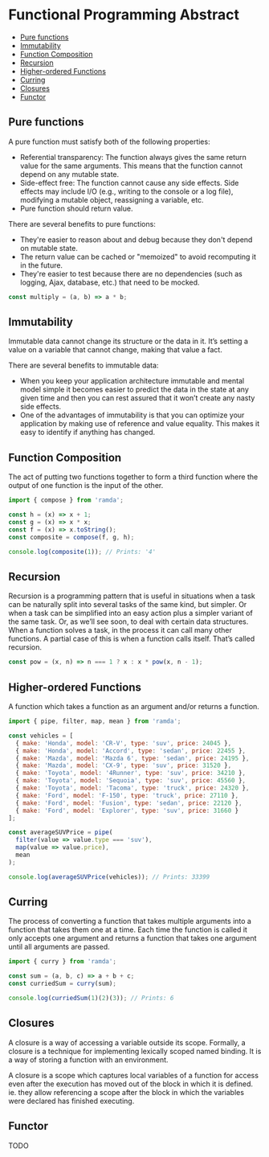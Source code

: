 # Functional Programming Abstract
* [Pure functions](#pure-functions)
* [Immutability](#immutability)
* [Function Composition](#function-composition)
* [Recursion](#recursion)
* [Higher-ordered Functions](#higher-ordered-functions)
* [Curring](#curring)
* [Closures](#closures)
* [Functor](#functor)

## Pure functions
A pure function must satisfy both of the following properties:
* Referential transparency: The function always gives the same return value for the same arguments. This means that the function cannot depend on any mutable state.
* Side-effect free: The function cannot cause any side effects. Side effects may include I/O (e.g., writing to the console or a log file), modifying a mutable object, reassigning a variable, etc.
* Pure function should return value.

There are several benefits to pure functions:
* They're easier to reason about and debug because they don't depend on mutable state.
* The return value can be cached or "memoized" to avoid recomputing it in the future.
* They're easier to test because there are no dependencies (such as logging, Ajax, database, etc.) that need to be mocked.

```js
const multiply = (a, b) => a * b;
```

## Immutability
Immutable data cannot change its structure or the data in it. It’s setting a value on a variable that cannot change, making that value a fact.

There are several benefits to immutable data:
* When you keep your application architecture immutable and mental model simple it becomes easier to predict the data in the state at any given time and then you can rest assured that it won’t create any nasty side effects. 
* One of the advantages of immutability is that you can optimize your application by making use of reference and value equality. This makes it easy to identify if anything has changed.

## Function Composition
The act of putting two functions together to form a third function where the output of one function is the input of the other.

```js
import { compose } from 'ramda';

const h = (x) => x + 1;
const g = (x) => x * x;
const f = (x) => x.toString();
const composite = compose(f, g, h);

console.log(composite(1)); // Prints: '4'
```

## Recursion
Recursion is a programming pattern that is useful in situations when a task can be naturally split into several tasks of the same kind, but simpler. Or when a task can be simplified into an easy action plus a simpler variant of the same task. Or, as we’ll see soon, to deal with certain data structures.
When a function solves a task, in the process it can call many other functions. A partial case of this is when a function calls itself. That’s called recursion.

```js
const pow = (x, n) => n === 1 ? x : x * pow(x, n - 1);
```

## Higher-ordered Functions
A function which takes a function as an argument and/or returns a function.

```js
import { pipe, filter, map, mean } from 'ramda';

const vehicles = [
  { make: 'Honda', model: 'CR-V', type: 'suv', price: 24045 },
  { make: 'Honda', model: 'Accord', type: 'sedan', price: 22455 },
  { make: 'Mazda', model: 'Mazda 6', type: 'sedan', price: 24195 },
  { make: 'Mazda', model: 'CX-9', type: 'suv', price: 31520 },
  { make: 'Toyota', model: '4Runner', type: 'suv', price: 34210 },
  { make: 'Toyota', model: 'Sequoia', type: 'suv', price: 45560 },
  { make: 'Toyota', model: 'Tacoma', type: 'truck', price: 24320 },
  { make: 'Ford', model: 'F-150', type: 'truck', price: 27110 },
  { make: 'Ford', model: 'Fusion', type: 'sedan', price: 22120 },
  { make: 'Ford', model: 'Explorer', type: 'suv', price: 31660 }
];

const averageSUVPrice = pipe(
  filter(value => value.type === 'suv'),
  map(value => value.price),
  mean
);

console.log(averageSUVPrice(vehicles)); // Prints: 33399
```

## Curring
The process of converting a function that takes multiple arguments into a function that takes them one at a time.
Each time the function is called it only accepts one argument and returns a function that takes one argument until all arguments are passed.

```js
import { curry } from 'ramda';

const sum = (a, b, c) => a + b + c;
const curriedSum = curry(sum);

console.log(curriedSum(1)(2)(3)); // Prints: 6
```

## Closures
A closure is a way of accessing a variable outside its scope. Formally, a closure is a technique for implementing lexically scoped named binding. It is a way of storing a function with an environment.

A closure is a scope which captures local variables of a function for access even after the execution has moved out of the block in which it is defined. ie. they allow referencing a scope after the block in which the variables were declared has finished executing.

## Functor
TODO
